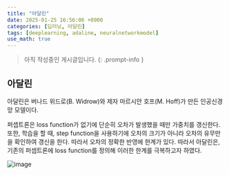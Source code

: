 ```yaml
---
title: "아달린"
date: 2025-01-25 16:56:06 +0900
categories: [딥러닝, 아달린]
tags: [deeplearning, adaline, neuralnetworkmodel]
use_math: true
---
```

> 아직 작성중인 게시글입니다.
{: .prompt-info }

## 아달린
아달린은 버나드 위드로(B. Widrow)와 제자 마르시안 호프(M. Hoff)가 만든 인공신경망 모델이다.

퍼셉트론은 loss function가 없기에 단순히 오차가 발생했을 때만 가중치를 갱신한다. 또한, 학습을 할 때, step function을 사용하기에 오차의 크기가 아니라 오차의 유무만을 확인하여 갱신을 한다. 따라서 오차의 정확한 반영에 한계가 있다. 따라서 아달린은, 기존의 퍼셉트론에 loss function를 정의해 이러한 한계를 극복하고자 하였다.

![image](https://www.dropbox.com/scl/fi/g0cajr4s22le6nkgfjk98/adaline.jpg?rlkey=uy4wn04w1fg1mk3p96wie7j9t&st=otqjowov&raw=1)